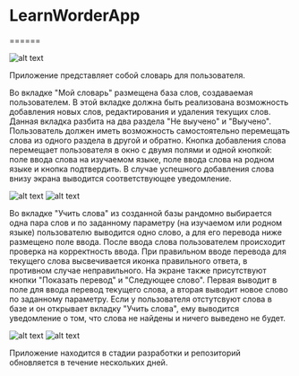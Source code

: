 # LearnWorderApp
======

![alt text](https://b.radikal.ru/b35/1908/9f/b3736794d136.jpg)

Приложение представляет собой словарь для пользователя.

Во вкладке "Мой словарь" размещена база слов, создаваемая пользователем. В этой вкладке должна быть реализована возможность добавления новых слов, редактирования и удаления текущих слов. Данная вкладка разбита на два раздела "Не выучено" и "Выучено". Пользователь должен иметь возможность самостоятельно перемещать слова из одного раздела в другой и обратно.
Кнопка добавления слова перемещает пользователя в окно с двумя полями и одной кнопкой: поле ввода слова на изучаемом языке, поле ввода слова на родном языке и кнопка подтвердить. В случае успешного добавления слова внизу экрана выводится соответствующее уведомление. 

![alt text](https://c.radikal.ru/c11/1908/cf/7fd50f933db0.jpg) ![alt text](https://b.radikal.ru/b17/1908/6c/a37ab5ed6218.jpg)

Во вкладке "Учить слова" из созданной базы рандомно выбирается одна пара слов и по заданному параметру (на изучаемом или родном языке) пользователю выводится одно слово, а для его перевода ниже размещено поле ввода. После ввода слова пользователем происходит проверка на корректность ввода. При правильном вводе перевода для текущего слова высвечивается иконка правильного ответа, в противном случае неправильного. На экране также присутствуют кнопки "Показать перевод" и "Следующее слово". Первая выводит в поле для ввода перевод текущего слова, а вторая выводит новое слово по заданному параметру.
Если у пользователя отстутсвуют слова в базе и он открывает вкладку "Учить слова", ему выводится уведомление о том, что слова не найдены и ничего выведено не будет.

![alt text](https://b.radikal.ru/b23/1908/53/79a9e04e2f45.jpg) ![alt text](https://b.radikal.ru/b01/1908/36/5a460af743ad.jpg)



Приложение находится в стадии разработки и репозиторий обновляется в течение нескольких дней.
